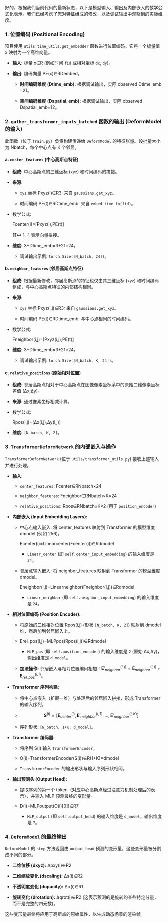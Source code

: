好的，根据我们当前代码的最新状态，以下是模型输入、输出及内部嵌入的数学公式化表示。我们已经考虑了您对特征组成的修改，以及调试输出中观察到的实际维度。

### 1. 位置编码 (Positional Encoding)

项目使用 `utils.time_utils.get_embedder` 函数进行位置编码。它将一个标量值 x 映射为一个高维向量。

- **输入:** 标量 x∈R (例如时间 `fid` 或相对坐标 `dx`, `dy`)。
    
- **输出:** 编码向量 PE(x)∈RDembed​。
    
    - **时间编码维度 (Dtime_emb​):** 根据调试输出，实际 observed Dtime_emb​=21。
        
    - **空间编码维度 (Dspatial_emb​):** 根据调试输出，实际 observed Dspatial_emb​=12。
        

### 2. `gather_transformer_inputs_batched` 函数的输出 (DeformModel 的输入)

此函数（位于 `train.py`）负责构建传递给 `DeformModel` 的特征张量。设批量大小为 Nbatch​，每个中心点有 K 个邻居。

#### a. `center_features` (中心高斯点特征)

- **组成:** 中心高斯点的三维坐标 (`xyz`) 和时间编码的拼接。
    
- **来源:**
    
    - `xyz` 坐标 Pxyz(i)​∈R3: 来自 `gaussians.get_xyz`。
        
    - 时间编码 PE(t)∈RDtime_emb​: 来自 `embed_time_fn(fid)`。
        
- 数学公式:
    
    Fcenter(i)​=[Pxyz(i)​,PE(t)]
    
    其中 [⋅,⋅] 表示向量拼接。
    
- **维度:** 3+Dtime_emb​=3+21=24。
    
    - 调试输出示例: `torch.Size([N_batch, 24])`。
        

#### b. `neighbor_features` (邻居高斯点特征)

- **组成:** 根据最新修改，邻居高斯点的特征也仅由其三维坐标 (`xyz`) 和时间编码组成，与中心高斯点特征的内部结构相同。
    
- **来源:**
    
    - `xyz` 坐标 Pxyz(i,j)​∈R3: 来自 `gaussians.get_xyz`。
        
    - 时间编码 PE(t)∈RDtime_emb​: 与中心点相同的时间编码。
        
- 数学公式:
    
    Fneighbor(i,j)​=[Pxyz(i,j)​,PE(t)]
- **维度:** 3+Dtime_emb​=3+21=24。
    
    - 调试输出示例: `torch.Size([N_batch, K, 24])`。
        

#### c. `relative_positions` (原始相对位置)

- **组成:** 邻居高斯点相对于中心高斯点在图像像素坐标系中的原始二维像素坐标差值 (Δx,Δy)。
    
- **来源:** 通过像素坐标相减计算。
    
- 数学公式:
    
    Rpos(i,j)​=(Δx(i,j),Δy(i,j))
- **维度:** `[N_batch, K, 2]`。
    

### 3. `TransformerDeformNetwork` 的内部嵌入与操作

`TransformerDeformNetwork` (位于 `utils/transformer_utils.py`) 接收上述输入并进行处理。

- **输入:**
    
    - `center_features`: Fcenter​∈RNbatch​×24
        
    - `neighbor_features`: Fneighbor​∈RNbatch​×K×24
        
    - `relative_positions`: Rpos​∈RNbatch​×K×2 (用于 `position_encoder`)
        
- **内部嵌入 (Input Embedding Layers):**
    
    - 中心点输入嵌入: 将 center_features 映射到 Transformer 的模型维度 dmodel​ (例如 256)。
        
        Ecenter(i)​=Linearcenter​(Fcenter(i)​)∈Rdmodel​
        - `Linear_center` (即 `self.center_input_embedding`) 的输入维度是 `24`。
            
    - 邻居点输入嵌入: 将 neighbor_features 映射到 Transformer 的模型维度 dmodel​。
        
        Eneighbor(i,j)​=Linearneighbor​(Fneighbor(i,j)​)∈Rdmodel​
        - `Linear_neighbor` (即 `self.neighbor_input_embedding`) 的输入维度是 `24`。
            
- **相对位置编码 (Position Encoder):**
    
    - 将原始的二维相对位置 Rpos(i,j)​ (形状 `[N_batch, K, 2]`) 映射到 dmodel​ 维，然后加到邻居嵌入上。
        
    - Erel_pos(i,j)​=MLPpos​(Rpos(i,j)​)∈Rdmodel​
        - `MLP_pos` (即 `self.position_encoder`) 的输入维度是 `2` (原始 Δx,Δy)，输出维度是 `d_model`。
            
    - **加法操作:** 邻居嵌入与相对位置编码相加：$\mathbf{E}'_{neighbor}^{(i,j)} = \mathbf{E}_{neighbor}^{(i,j)} + \mathbf{E}_{rel\_pos}^{(i,j)}$。
        
- **Transformer 序列构建:**
    
    - 将中心点嵌入（扩展一维）与处理后的邻居嵌入拼接，形成 Transformer 的输入序列。
        
    - $$\mathbf{S}^{(i)} = [\mathbf{E}_{center}^{(i)}, \mathbf{E}'_{neighbor}^{(i,1)}, \dots, \mathbf{E}'_{neighbor}^{(i,K)}]$$
    - 序列形状: `[N_batch, 1+K, d_model]`。
        
- **Transformer 编码器:**
    
    - 将序列 S(i) 输入 `TransformerEncoder`。
        
    - O(i)=TransformerEncoder(S(i))∈R(1+K)×dmodel​
    - `TransformerEncoder` 的输出形状与输入序列形状相同。
        
- **输出预测头 (Output Head):**
    
    - 提取序列的第一个 token（对应中心高斯点经过注意力机制处理后的表示），并输入 MLP 预测最终的变形量。
        
    - D(i)=MLPoutput​(O(i)[0])∈R7
        - `MLP_output` (即 `self.output_head`) 的输入维度是 `d_model`，输出维度是 `7`。
            

### 4. `DeformModel` 的最终输出

`DeformModel` 的 `step` 方法返回由 `output_head` 预测的变形量，这些变形量被分割成不同的部分。

- **二维位移 (dxyz​):** Δpxy(i)​∈R2
    
- **二维缩放变化 (dscaling​):** Δs(i)∈R2
    
- **不透明度变化 (dopacity​):** Δα(i)∈R1
    
- **旋转变化 (drotation​):** Δqrot(i)​∈R2 (这表示预测的是旋转的某些特定分量，而不是完整的四元数)。
    

这些变形量最终将应用于高斯点的原始属性，以生成动态场景的渲染帧。